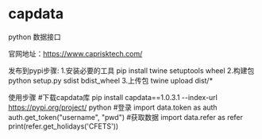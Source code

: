 # capdata

python 数据接口

官网地址：https://www.caprisktech.com/

发布到pypi步骤:
1.安装必要的工具 pip install twine setuptools wheel
2.构建包 python setup.py sdist bdist_wheel
3.上传包 twine upload dist/*

使用步骤
#下载capdata库
pip install capdata==1.0.3.1 --index-url https://pypi.org/project/
python
#登录
import data.token as auth
auth.get_token("username", "pwd")
#获取数据
import data.refer as refer
print(refer.get_holidays('CFETS'))